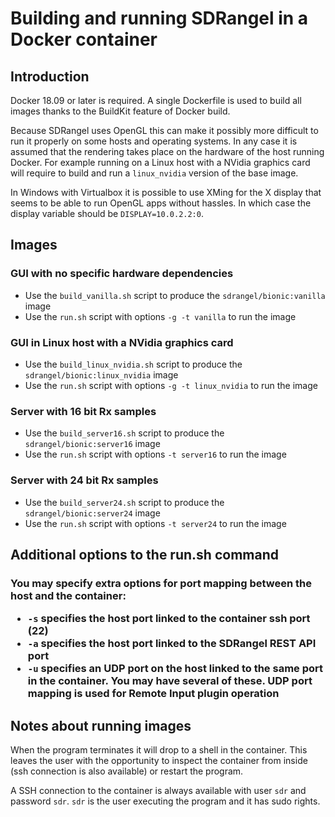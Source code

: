 <h1>Building and running SDRangel in a Docker container</h1>

<h2>Introduction</h2>

Docker 18.09 or later is required. A single Dockerfile is used to build all images thanks to the BuildKit feature of Docker build.

Because SDRangel uses OpenGL this can make it possibly more difficult to run it properly on some hosts and operating systems.  In any case it is assumed that the rendering takes place on the hardware of the host running Docker. For example running on a Linux host with a NVidia graphics card will require to build and run a `linux_nvidia` version of the base image.

In Windows with Virtualbox it is possible to use XMing for the X display that seems to be able to run OpenGL apps without hassles. In which case the display variable should be `DISPLAY=10.0.2.2:0`.

<h2>Images</h2>

<h3>GUI with no specific hardware dependencies</h3>

  - Use the `build_vanilla.sh` script to produce the `sdrangel/bionic:vanilla` image
  - Use the `run.sh` script with options `-g -t vanilla` to run the image

<h3>GUI in Linux host with a NVidia graphics card</h3>

  - Use the `build_linux_nvidia.sh` script to produce the `sdrangel/bionic:linux_nvidia` image
  - Use the `run.sh` script with options `-g -t linux_nvidia` to run the image

<h3>Server with 16 bit Rx samples</h3>

  - Use the `build_server16.sh` script to produce the `sdrangel/bionic:server16` image
  - Use the `run.sh` script with options `-t server16` to run the image

<h3>Server with 24 bit Rx samples</h3>

  - Use the `build_server24.sh` script to produce the `sdrangel/bionic:server24` image
  - Use the `run.sh` script with options `-t server24` to run the image

<h2>Additional options to the run.sh command<h3>

You may specify extra options for port mapping between the host and the container:

  - `-s` specifies the host port linked to the container ssh port (22)
  - `-a` specifies the host port linked to the SDRangel REST API port
  - `-u` specifies an UDP port on the host linked to the same port in the container. You may have several of these. UDP port mapping is used for Remote Input plugin operation

<h2>Notes about running images</h2>

When the program terminates it will drop to a shell in the container. This leaves the user with the opportunity to inspect the container from inside (ssh connection is also available) or restart the program.

A SSH connection to the container is always available with user `sdr` and password `sdr`. `sdr` is the user executing the program and it has sudo rights.